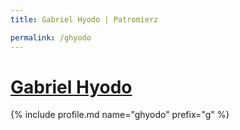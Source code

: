 ```yaml
---
title: Gabriel Hyodo | Patromierz

permalink: /ghyodo
---
```


# [Gabriel Hyodo](https://patronite.pl/ghyodo)

{% include profile.md name="ghyodo" prefix="g" %}
